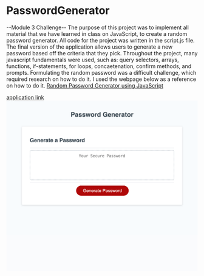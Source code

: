 # PasswordGenerator
--Module 3 Challenge--
The purpose of this project was to implement all material that we have learned in class on JavaScript, to create a random password generator. All code for the project was written in the script.js file. The final version of the application allows users to generate a new password based off the criteria that they pick. Throughout the project, many javascript fundamentals were used, such as: query selectors, arrays, functions, if-statements, for loops, concaetenation, confirm methods, and prompts. 
Formulating the random password was a difficult challenge, which required research on how to do it. I used the webpage below as a reference on how to do it. 
[Random Password Generator using JavaScript](https://dev.to/code_mystery/random-password-generator-using-javascript-6a)

[application link](file:///Users/sandyvazquez/Desktop/module-3-challenge/index.html)
![alt text](./images/passwordgenerator.html.png)
